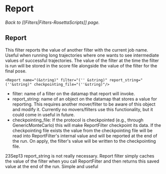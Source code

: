 # Report
*Back to [[Filters|Filters-RosettaScripts]] page.*
## Report

This filter reports the value of another filter with the current job name. Useful when running long trajectories where one wants to see intermediate values of successful trajectories.  The value of the filter at the time the filter is run will be stored in the score file alongside the value of the filter for the final pose.

```
<Report name="(&string)" filter="('' &string)" report_string="(''&string)" checkpointing_file="(''&string)"/>
```

-   filter: name of a filter on the datamap that report will invoke.
-   report\_string: name of an object on the datamap that stores a value for reporting. This requires another mover/filter to be aware of this object and modify it. Currently no movers/filters use this functionality, but it could come in useful in future.
-   checkpointing\_file: If the protocol is checkpointed (e.g., through GenericMonteCarlo) this will make ReportFilter checkpoint its data. If the checkpointing file exists the value from the checkpointing file will be read into ReportFilter's internal value and will be reported at the end of the run. On apply, the filter's value will be written to the checkpointing file.

23Sep13 report\_string is not really necessary. Report filter simply caches the value of the filter when you call ReportFilter and then returns this saved value at the end of the run. Simple and useful


